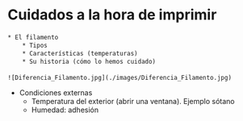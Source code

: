 # Cuidados a la hora de imprimir


	* El filamento
		* Tipos
		* Características (temperaturas)
		* Su historia (cómo lo hemos cuidado)

    ![Diferencia_Filamento.jpg](./images/Diferencia_Filamento.jpg)

  * Condiciones externas
    * Temperatura del exterior (abrir una ventana). Ejemplo sótano
    * Humedad: adhesión
